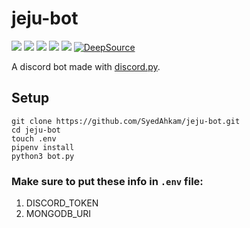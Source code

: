 # jeju-bot

![](https://badgen.net/github/checks/SyedAhkam/jeju-bot)
![](https://badgen.net/github/stars/SyedAhkam/jeju-bot)
![](https://badgen.net/github/commits/SyedAhkam/jeju-bot)
![](https://badgen.net/github/stars/SyedAhkam/jeju-bot)
![](https://badgen.net/github/last-commit/SyedAhkam/jeju-bot)
[![DeepSource](https://static.deepsource.io/deepsource-badge-light-mini.svg)](https://deepsource.io/gh/SyedAhkam/jeju-bot/?ref=repository-badge)

A discord bot made with [discord.py](https://github.com/Rapptz/discord.py).

## Setup

```shell
git clone https://github.com/SyedAhkam/jeju-bot.git
cd jeju-bot
touch .env
pipenv install
python3 bot.py
```

### Make sure to put these info in `.env` file:

1. DISCORD_TOKEN
2. MONGODB_URI
